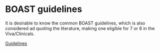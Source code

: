 # BOAST guidelines

It is desirable to know the common BOAST guidelines, which is also considered ad quoting the literature, making one eligible for 7 or 8 in the Viva/Clinicals.

[Guidelines](https://www.boa.ac.uk/standards-guidance/boasts.html)
